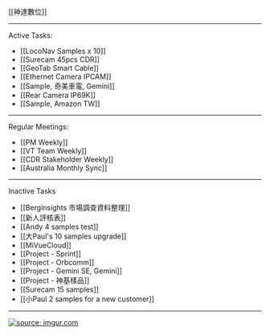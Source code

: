 [[神達數位]]

---

Active Tasks:
- [[LocoNav Samples x 10]]
- [[Surecam 45pcs CDR]]
- [[GeoTab Smart Cable]]
- [[Ethernet Camera IPCAM]]
- [[Sample, 奇美車電, Gemini]]
- [[Rear Camera IP69K]]
- [[Sample, Amazon TW]]

---

Regular Meetings:
- [[PM Weekly]]
- [[VT Team Weekly]]
- [[CDR Stakeholder Weekly]]
- [[Australia Monthly Sync]]

---

Inactive Tasks
- [[Berginsights 市場調查資料整理]]
- [[新人評核表]]
- [[Andy 4 samples test]]
- [[大Paul's 10 samples upgrade]]
- [[MiVueCloud]]
- [[Project - Sprint]]
- [[Project - Orbcomm]]
- [[Project - Gemini SE, Gemini]]
- [[Project - 神基樣品]]
- [[Surecam 15 samples]]
- [[小Paul 2 samples for a  new customer]]

---

<a href="https://imgur.com/8YKiM4Y"><img src="https://i.imgur.com/8YKiM4Y.png" title="source: imgur.com" /></a>

